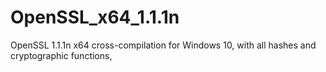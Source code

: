 # OpenSSL_x64_1.1.1n
 OpenSSL 1.1.1n x64 cross-compilation for Windows 10, with all hashes and cryptographic functions,
